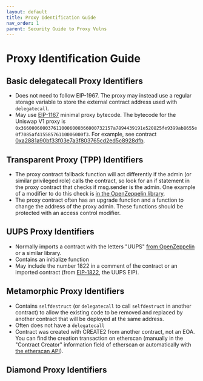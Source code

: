 ```yaml
---
layout: default
title: Proxy Identification Guide
nav_order: 1
parent: Security Guide to Proxy Vulns
---
```


# Proxy Identification Guide

## Basic delegatecall Proxy Identifiers

- Does not need to follow EIP-1967. The proxy may instead use a regular storage variable to store the external contract address used with `delegatecall`.
- May use [EIP-1167](https://eips.ethereum.org/EIPS/eip-1167) minimal proxy bytecode. The bytecode for the Uniswap V1 proxy is `0x3660006000376110006000366000732157a7894439191e520825fe9399ab8655e0f7085af41558576110006000f3`. For example, see contract [0xa2881a90bf33f03e7a3f803765cd2ed5c8928dfb](https://etherscan.io/address/0xa2881a90bf33f03e7a3f803765cd2ed5c8928dfb#code).

## Transparent Proxy (TPP) Identifiers

- The proxy contract fallback function will act differently if the admin (or similar privileged role) calls the contract, so look for an if statement in the proxy contract that checks if msg.sender is the admin. One example of a modifier to do this check is [in the OpenZeppelin library](https://github.com/OpenZeppelin/openzeppelin-contracts/blob/master/contracts/proxy/transparent/TransparentUpgradeableProxy.sol#L45-L51).
- The proxy contract often has an upgrade function and a function to change the address of the proxy admin. These functions should be protected with an access control modifier.

## UUPS Proxy Identifiers

- Normally imports a contract with the letters "UUPS" [from OpenZeppelin](https://github.com/OpenZeppelin/openzeppelin-contracts/blob/master/contracts/proxy/utils/UUPSUpgradeable.sol) or a similar library.
- Contains an initialize function
- May include the number 1822 in a comment of the contract or an imported contract (from [EIP-1822](https://eips.ethereum.org/EIPS/eip-1822), the UUPS EIP).

## Metamorphic Proxy Identifiers

- Contains `selfdestruct` (or `delegatecall` to call `selfdestruct` in another contract) to allow the existing code to be removed and replaced by another contract that will be deployed at the same address.
- Often does not have a `delegatecall`
- Contract was created with CREATE2 from another contract, not an EOA. You can find the creation transaction on etherscan (manually in the "Contract Creator" information field of etherscan or automatically with [the etherscan API](https://docs.etherscan.io/api-endpoints/contracts#get-contract-creator-and-creation-tx-hash)).

## Diamond Proxy Identifiers


